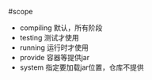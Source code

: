 #scope
  - compiling 默认，所有阶段
  - testing 测试才使用  
  - running 运行时才使用  
  - provide 容器等提供jar
  - system 指定要加载jar位置，仓库不提供  
